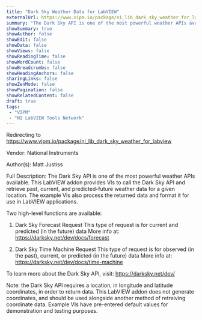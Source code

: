 ```yaml
---
title: "Dark Sky Weather Data for LabVIEW"
externalUrl: https://www.vipm.io/package/ni_lib_dark_sky_weather_for_labview
summary: "The Dark Sky API is one of the most powerful weather APIs available."
showSummary: true
showAuthor: false
showEdit: false
showData: false
showViews: false
showReadingTime: false
showWordCount: false
showBreadcrumbs: false
showHeadingAnchors: false
sharingLinks: false
showZenMode: false
showPagination: false
showRelatedContent: false
draft: true
tags:
 - "VIPM"
 - "NI LabVIEW Tools Network"
---
```


Redirecting to https://www.vipm.io/package/ni_lib_dark_sky_weather_for_labview

Vendor: National Instruments

Author(s): Matt Justiss
 
Full Description:
The Dark Sky API is one of the most powerful weather APIs available. This LabVIEW addon provides VIs to call the Dark Sky API and retrieve past, current, and predicted-future weather data for a given location. The example VIs also process the returned data and format it for use in LabVIEW applications.

Two high-level functions are available:
1. Dark Sky Forecast Request
This type of request is for current and predicted (in the future) data
More info at: https://darksky.net/dev/docs/forecast

2. Dark Sky Time Machine Request
This type of request is for observed (in the past), current, or predicted (in the future) data
More info at: https://darksky.net/dev/docs/time-machine

To learn more about the Dark Sky API, visit:
https://darksky.net/dev/

Note: the Dark Sky API requires a location, in longitude and latitude coordinates, in order to return data. This LabVIEW addon does not generate coordinates, and should be used alongside another method of retreiving coordinate data. Example VIs have pre-entered default values for demonstration and testing purposes.
